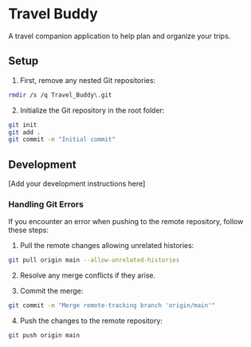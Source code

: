 # Travel Buddy

A travel companion application to help plan and organize your trips.

## Setup

1. First, remove any nested Git repositories:
```bash
rmdir /s /q Travel_Buddy\.git
```

2. Initialize the Git repository in the root folder:
```bash
git init
git add .
git commit -m "Initial commit"
```

## Development

[Add your development instructions here]

### Handling Git Errors

If you encounter an error when pushing to the remote repository, follow these steps:

1. Pull the remote changes allowing unrelated histories:
```bash
git pull origin main --allow-unrelated-histories
```

2. Resolve any merge conflicts if they arise.

3. Commit the merge:
```bash
git commit -m "Merge remote-tracking branch 'origin/main'"
```

4. Push the changes to the remote repository:
```bash
git push origin main
```
